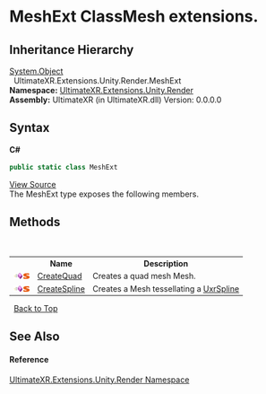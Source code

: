 # MeshExt ClassMesh extensions.


## Inheritance Hierarchy
<a href="https://docs.microsoft.com/dotnet/api/system.object" target="_blank" rel="noopener noreferrer">System.Object</a><br />&nbsp;&nbsp;UltimateXR.Extensions.Unity.Render.MeshExt<br />
**Namespace:**&nbsp;<a href="N_UltimateXR_Extensions_Unity_Render">UltimateXR.Extensions.Unity.Render</a><br />**Assembly:**&nbsp;UltimateXR (in UltimateXR.dll) Version: 0.0.0.0

## Syntax

**C#**<br />
``` C#
public static class MeshExt
```

<a href="UltimateXR/Scripts/Extensions/Unity/Render/MeshExt.cs" rel="noopener noreferrer" title="View the source code">View Source</a><br />
The MeshExt type exposes the following members.


## Methods
&nbsp;<table><tr><th></th><th>Name</th><th>Description</th></tr><tr><td>![Public method](media/pubmethod.gif "Public method")![Static member](media/static.gif "Static member")</td><td><a href="M_UltimateXR_Extensions_Unity_Render_MeshExt_CreateQuad">CreateQuad</a></td><td>
Creates a quad mesh Mesh.</td></tr><tr><td>![Public method](media/pubmethod.gif "Public method")![Static member](media/static.gif "Static member")</td><td><a href="M_UltimateXR_Extensions_Unity_Render_MeshExt_CreateSpline">CreateSpline</a></td><td>
Creates a Mesh tessellating a <a href="T_UltimateXR_Animation_Splines_UxrSpline">UxrSpline</a></td></tr></table>&nbsp;
<a href="#meshext-class">Back to Top</a>

## See Also


#### Reference
<a href="N_UltimateXR_Extensions_Unity_Render">UltimateXR.Extensions.Unity.Render Namespace</a><br />